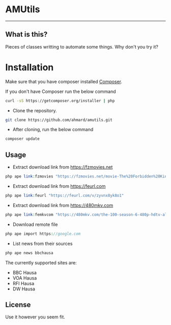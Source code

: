 <h1>AMUtils</h1>

------

## What is this?

Pieces of classes writting to automate some things.
Why don't you try it?

# Installation
Make sure that you have composer installed
[Composer](http://getcomposer.org).

If you don't have Composer run the below command
```bash
curl -sS https://getcomposer.org/installer | php
```

- Clone the repository.
```bash
git clone https://github.com/ahmard/amutils.git
```

- After cloning, run the below command
```bash
composer update
```

## Usage
- Extract download link from https://fzmovies.net
```php
php ape link:fzmovies "https://fzmovies.net/movie-The%20Forbidden%20Kingdom--hmp4.htm"
```

- Extract download link from https://feurl.com
```php
php ape link:feurl "https://feurl.com/v/zyvnx8yk8o1"
```

- Extract download link from https://480mkv.com
```php
php ape link:femkvcom "https://480mkv.com/the-100-season-6-480p-hdtv-all-episodes/"
```

- Download remote file
```php
php ape import https://google.com
```

- List news from their sources
```php
php ape news bbchausa
```
The currently supported sites are:
<ul>
<li>BBC Hausa</li>
<li>VOA Hausa</li>
<li>RFI Hausa</li>
<li>DW Hausa</li>
</ul>

## License

Use it however you seem fit.